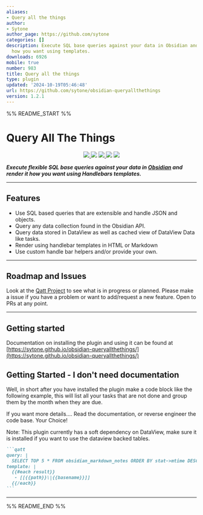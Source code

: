 ```yaml
---
aliases:
- Query all the things
author:
- Sytone
author_page: https://github.com/sytone
categories: []
description: Execute SQL base queries against your data in Obsidian and render it
  how you want using templates.
downloads: 6926
mobile: true
number: 983
title: Query all the things
type: plugin
updated: '2024-10-19T05:46:48'
url: https://github.com/sytone/obsidian-queryallthethings
version: 1.2.1
---
```


%% README_START %%

# Query All The Things

<p align="center">
    <a href="https://github.com/sytone/obsidian-queryallthethings/releases/latest">
  <img src="https://img.shields.io/github/manifest-json/v/sytone/obsidian-queryallthethings?color=blue">
 </a>
    <img src="https://img.shields.io/github/release-date/sytone/obsidian-queryallthethings">
 <a href="https://github.com/sytone/obsidian-queryallthethings/blob/main/LICENSE">
  <img src="https://img.shields.io/github/license/sytone/obsidian-queryallthethings">
 </a>
 <img src="https://img.shields.io/github/downloads/sytone/obsidian-queryallthethings/total">
 <a href="https://github.com/sytone/obsidian-queryallthethings/issues">
  <img src="https://img.shields.io/github/issues/sytone/obsidian-queryallthethings">
 </a>
</p>

***Execute flexible SQL base queries against your data in [Obsidian](https://obsidian.md) and render it how you want using Handlebars templates.***

---

## Features

- Use SQL based queries that are extensible and handle JSON and objects.
- Query any data collection found in the Obsidian API.
- Query data stored in DataView as well as cached view of DataView Data like tasks.
- Render using handlebar templates in HTML or Markdown
- Use custom handle bar helpers and/or provide your own.

---

## Roadmap and Issues

Look at the [Qatt Project](https://github.com/users/sytone/projects/4) to see what is in progress or planned. Please make a issue if you have a problem or want to add/request a new feature. Open to PRs at any point.

---

## Getting started

Documentation on installing the plugin and using it can be found at [https://sytone.github.io/obsidian-queryallthethings/](https://sytone.github.io/obsidian-queryallthethings/)

## Getting Started - I don't need documentation

Well, in short after you have installed the plugin make a code block like the following example, this will list all your tasks that are not done and group them by the month when they are due.

If you want more details.... Read the documentation, or reverse engineer the code base. Your Choice!

Note: This plugin currently has a soft dependency on DataView, make sure it is installed if you want to use the dataview backed tables.

````markdown
```qatt
query: |
  SELECT TOP 5 * FROM obsidian_markdown_notes ORDER BY stat->mtime DESC
template: |
  {{#each result}}
   - [[{{path}}\|{{basename}}]]
  {{/each}}
```
````

---


%% README_END %%